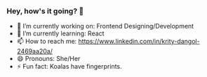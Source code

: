 ### Hey, how's it going? 👋



- 🔭 I’m currently working on: Frontend Designing/Development
- 🌱 I’m currently learning: React
- 📫 How to reach me: https://www.linkedin.com/in/krity-dangol-2469aa20a/
- 😄 Pronouns: She/Her
- ⚡ Fun fact: Koalas have fingerprints.
